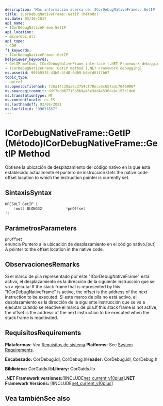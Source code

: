 ```yaml
---
description: 'Más información acerca de: ICorDebugNativeFrame:: GetIP (método)'
title: ICorDebugNativeFrame::GetIP (Método)
ms.date: 03/30/2017
api_name:
- ICorDebugNativeFrame.GetIP
api_location:
- mscordbi.dll
api_type:
- COM
f1_keywords:
- ICorDebugNativeFrame::GetIP
helpviewer_keywords:
- GetIP method, ICorDebugNativeFrame interface [.NET Framework debugging]
- ICorDebugNativeFrame::GetIP method [.NET Framework debugging]
ms.assetid: 99f693f3-d3b9-4fd8-9d09-b8efd03f7b67
topic_type:
- apiref
ms.openlocfilehash: f36a14c38aa6c3754cf78eca8c657adc76469067
ms.sourcegitcommit: ddf7edb67715a5b9a45e3dd44536dabc153c1de0
ms.translationtype: MT
ms.contentlocale: es-ES
ms.lasthandoff: 02/06/2021
ms.locfileid: "99637857"
---
```

# <a name="icordebugnativeframegetip-method"></a><span data-ttu-id="9e885-103">ICorDebugNativeFrame::GetIP (Método)</span><span class="sxs-lookup"><span data-stu-id="9e885-103">ICorDebugNativeFrame::GetIP Method</span></span>

<span data-ttu-id="9e885-104">Obtiene la ubicación de desplazamiento del código nativo en la que está establecido actualmente el puntero de instrucción.</span><span class="sxs-lookup"><span data-stu-id="9e885-104">Gets the native code offset location to which the instruction pointer is currently set.</span></span>  
  
## <a name="syntax"></a><span data-ttu-id="9e885-105">Sintaxis</span><span class="sxs-lookup"><span data-stu-id="9e885-105">Syntax</span></span>  
  
```cpp  
HRESULT GetIP (  
    [out] ULONG32           *pnOffset  
);  
```  
  
## <a name="parameters"></a><span data-ttu-id="9e885-106">Parámetros</span><span class="sxs-lookup"><span data-stu-id="9e885-106">Parameters</span></span>  

 `pnOffset`  
 <span data-ttu-id="9e885-107">enuncia Puntero a la ubicación de desplazamiento en el código nativo.</span><span class="sxs-lookup"><span data-stu-id="9e885-107">[out] A pointer to the offset location in the native code.</span></span>  
  
## <a name="remarks"></a><span data-ttu-id="9e885-108">Observaciones</span><span class="sxs-lookup"><span data-stu-id="9e885-108">Remarks</span></span>  

 <span data-ttu-id="9e885-109">Si el marco de pila representado por este "ICorDebugNativeFrame" está activo, el desplazamiento es la dirección de la siguiente instrucción que se va a ejecutar.</span><span class="sxs-lookup"><span data-stu-id="9e885-109">If the stack frame that is represented by this "ICorDebugNativeFrame" is active, the offset is the address of the next instruction to be executed.</span></span> <span data-ttu-id="9e885-110">Si este marco de pila no está activo, el desplazamiento es la dirección de la siguiente instrucción que se va a ejecutar cuando se reactive el marco de pila.</span><span class="sxs-lookup"><span data-stu-id="9e885-110">If this stack frame is not active, the offset is the address of the next instruction to be executed when the stack frame is reactivated.</span></span>  
  
## <a name="requirements"></a><span data-ttu-id="9e885-111">Requisitos</span><span class="sxs-lookup"><span data-stu-id="9e885-111">Requirements</span></span>  

 <span data-ttu-id="9e885-112">**Plataformas:** Vea [Requisitos de sistema](../../get-started/system-requirements.md).</span><span class="sxs-lookup"><span data-stu-id="9e885-112">**Platforms:** See [System Requirements](../../get-started/system-requirements.md).</span></span>  
  
 <span data-ttu-id="9e885-113">**Encabezado:** CorDebug.idl, CorDebug.h</span><span class="sxs-lookup"><span data-stu-id="9e885-113">**Header:** CorDebug.idl, CorDebug.h</span></span>  
  
 <span data-ttu-id="9e885-114">**Biblioteca:** CorGuids.lib</span><span class="sxs-lookup"><span data-stu-id="9e885-114">**Library:** CorGuids.lib</span></span>  
  
 <span data-ttu-id="9e885-115">**.NET Framework versiones:**[!INCLUDE[net_current_v10plus](../../../../includes/net-current-v10plus-md.md)]</span><span class="sxs-lookup"><span data-stu-id="9e885-115">**.NET Framework Versions:** [!INCLUDE[net_current_v10plus](../../../../includes/net-current-v10plus-md.md)]</span></span>  
  
## <a name="see-also"></a><span data-ttu-id="9e885-116">Vea también</span><span class="sxs-lookup"><span data-stu-id="9e885-116">See also</span></span>
